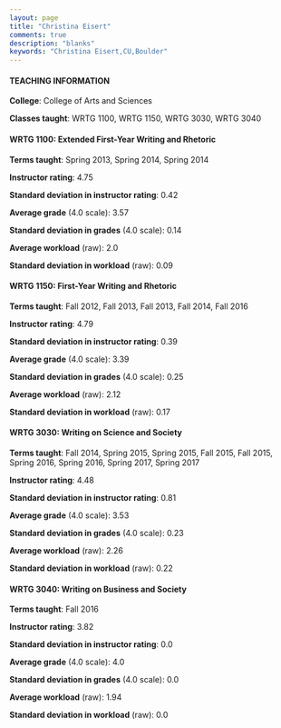 ```yaml
---
layout: page
title: "Christina Eisert" 
comments: true
description: "blanks"
keywords: "Christina Eisert,CU,Boulder"
---
```

<head>
<script src="https://ajax.googleapis.com/ajax/libs/jquery/2.1.3/jquery.min.js"></script>
<script src="https://dl.dropboxusercontent.com/s/pc42nxpaw1ea4o9/highcharts.js?dl=0"></script>
<!-- <script src="../assets/js/highcharts.js"></script> -->
<style type="text/css">@font-face {
	font-family: "Bebas Neue";
	src: url(https://www.filehosting.org/file/details/544349/BebasNeue Regular.otf) format("opentype");
	}
	h1.Bebas { 
		font-family: "Bebas Neue", Verdana, Tahoma;
	}
</style>
</head>
	   
#### TEACHING INFORMATION

**College**: College of Arts and Sciences

**Classes taught**: WRTG 1100, WRTG 1150, WRTG 3030, WRTG 3040

#### WRTG 1100: Extended First-Year Writing and Rhetoric

**Terms taught**: Spring 2013, Spring 2014, Spring 2014

**Instructor rating**: 4.75

**Standard deviation in instructor rating**: 0.42

**Average grade** (4.0 scale): 3.57

**Standard deviation in grades** (4.0 scale): 0.14

**Average workload** (raw): 2.0

**Standard deviation in workload** (raw): 0.09

#### WRTG 1150: First-Year Writing and Rhetoric

**Terms taught**: Fall 2012, Fall 2013, Fall 2013, Fall 2014, Fall 2016

**Instructor rating**: 4.79

**Standard deviation in instructor rating**: 0.39

**Average grade** (4.0 scale): 3.39

**Standard deviation in grades** (4.0 scale): 0.25

**Average workload** (raw): 2.12

**Standard deviation in workload** (raw): 0.17

#### WRTG 3030: Writing on Science and Society

**Terms taught**: Fall 2014, Spring 2015, Spring 2015, Fall 2015, Fall 2015, Spring 2016, Spring 2016, Spring 2017, Spring 2017

**Instructor rating**: 4.48

**Standard deviation in instructor rating**: 0.81

**Average grade** (4.0 scale): 3.53

**Standard deviation in grades** (4.0 scale): 0.23

**Average workload** (raw): 2.26

**Standard deviation in workload** (raw): 0.22

#### WRTG 3040: Writing on Business and Society

**Terms taught**: Fall 2016

**Instructor rating**: 3.82

**Standard deviation in instructor rating**: 0.0

**Average grade** (4.0 scale): 4.0

**Standard deviation in grades** (4.0 scale): 0.0

**Average workload** (raw): 1.94

**Standard deviation in workload** (raw): 0.0

